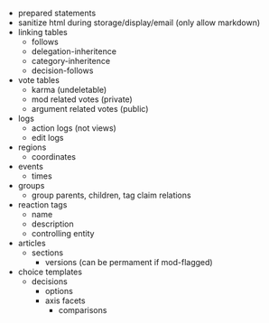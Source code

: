 - prepared statements
- sanitize html during storage/display/email (only allow markdown)
- linking tables
	- follows
	- delegation-inheritence
	- category-inheritence
	- decision-follows
- vote tables
	- karma (undeletable)
	- mod related votes (private)
	- argument related votes (public)
- logs
	- action logs (not views)
	- edit logs
- regions
	- coordinates
- events
	- times
- groups
	- group parents, children, tag claim relations
- reaction tags
	- name
	- description
	- controlling entity
- articles
	- sections
		- versions (can be permament if mod-flagged)
- choice templates
	- decisions
		- options
		- axis facets
			- comparisons